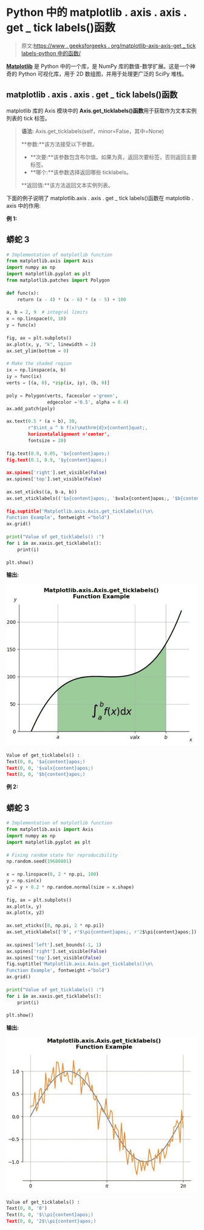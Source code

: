 # Python 中的 matplotlib . axis . axis . get _ tick labels()函数

> 原文:[https://www . geeksforgeeks . org/matplotlib-axis-axis-get _ tick labels-python 中的函数/](https://www.geeksforgeeks.org/matplotlib-axis-axis-get_ticklabels-function-in-python/)

[**Matplotlib**](https://www.geeksforgeeks.org/python-introduction-matplotlib/) 是 Python 中的一个库，是 NumPy 库的数值-数学扩展。这是一个神奇的 Python 可视化库，用于 2D 数组图，并用于处理更广泛的 SciPy 堆栈。

## matplotlib . axis . axis . get _ tick labels()函数

matplotlib 库的 Axis 模块中的 **Axis.get_ticklabels()函数**用于获取作为文本实例列表的 tick 标签。

> **语法:** Axis.get_ticklabels(self，minor=False，其中=None)
> 
> **参数:**该方法接受以下参数。
> 
> *   **次要:**该参数包含布尔值。如果为真，返回次要标签，否则返回主要标签。
> *   **哪个:**该参数选择返回哪些 ticklabels。
> 
> **返回值:**该方法返回文本实例列表。

下面的例子说明了 matplotlib.axis . axis . get _ tick labels()函数在 matplotlib . axis 中的作用:

**例 1:**

## 蟒蛇 3

```py
# Implementation of matplotlib function 
from matplotlib.axis import Axis  
import numpy as np 
import matplotlib.pyplot as plt 
from matplotlib.patches import Polygon 

def func(x): 
    return (x - 4) * (x - 6) * (x - 5) + 100

a, b = 2, 9  # integral limits 
x = np.linspace(0, 10) 
y = func(x) 

fig, ax = plt.subplots() 
ax.plot(x, y, "k", linewidth = 2) 
ax.set_ylim(bottom = 0) 

# Make the shaded region 
ix = np.linspace(a, b) 
iy = func(ix) 
verts = [(a, 0), *zip(ix, iy), (b, 0)] 

poly = Polygon(verts, facecolor ='green', 
               edgecolor ='0.5', alpha = 0.4) 
ax.add_patch(poly) 

ax.text(0.5 * (a + b), 30,  
        r"$\int_a ^ b f(x)\mathrm{d}x{content}quot;, 
        horizontalalignment ='center',  
        fontsize = 20) 

fig.text(0.9, 0.05, '$x{content}apos;) 
fig.text(0.1, 0.9, '$y{content}apos;) 

ax.spines['right'].set_visible(False) 
ax.spines['top'].set_visible(False) 

ax.set_xticks((a, b-a, b)) 
ax.set_xticklabels(('$a{content}apos;, '$valx{content}apos;, '$b{content}apos;))

fig.suptitle('Matplotlib.axis.Axis.get_ticklabels()\n\
Function Example', fontweight ="bold")  
ax.grid()

print("Value of get_ticklabels() :")
for i in ax.xaxis.get_ticklabels():
    print(i)

plt.show()
```

**输出:**

![](img/8548fb0722d721fcc18b6fc3785dd4c5.png)

```py
Value of get_ticklabels() :
Text(0, 0, '$a{content}apos;)
Text(0, 0, '$valx{content}apos;)
Text(0, 0, '$b{content}apos;)

```

**例 2:**

## 蟒蛇 3

```py
# Implementation of matplotlib function 
from matplotlib.axis import Axis  
import numpy as np 
import matplotlib.pyplot as plt 

# Fixing random state for reproducibility 
np.random.seed(19680801) 

x = np.linspace(0, 2 * np.pi, 100) 
y = np.sin(x) 
y2 = y + 0.2 * np.random.normal(size = x.shape) 

fig, ax = plt.subplots() 
ax.plot(x, y) 
ax.plot(x, y2) 

ax.set_xticks([0, np.pi, 2 * np.pi]) 
ax.set_xticklabels(['0', r'$\pi{content}apos;, r'2$\pi{content}apos;]) 

ax.spines['left'].set_bounds(-1, 1) 
ax.spines['right'].set_visible(False) 
ax.spines['top'].set_visible(False) 
fig.suptitle('Matplotlib.axis.Axis.get_ticklabels()\n\
Function Example', fontweight ="bold")  
ax.grid()

print("Value of get_ticklabels() :")
for i in ax.xaxis.get_ticklabels():
    print(i)

plt.show()
```

**输出:**

![](img/f29e7140631146287f7ff7c0d90b69b9.png)

```py
Value of get_ticklabels() :
Text(0, 0, '0')
Text(0, 0, '$\\pi{content}apos;)
Text(0, 0, '2$\\pi{content}apos;)

```